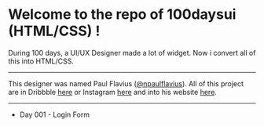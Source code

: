 Welcome to the repo of 100daysui (HTML/CSS) !
===================

During 100 days, a UI/UX Designer made a lot of widget. Now i convert all of this into HTML/CSS.

---

This designer was named Paul Flavius ([@npaulflavius](https://twitter.com/npaulflavius)). All of this project are in Dribbble [here](https://dribbble.com/NpaulFlavius) or Instagram [here](https://instagram.com/paulflavius/) and into his website [here](http://www.100daysui.com/).

---

 - Day 001 - Login Form
